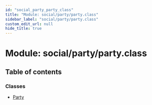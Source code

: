 ```yaml
---
id: "social_party_party_class"
title: "Module: social/party/party.class"
sidebar_label: "social/party/party.class"
custom_edit_url: null
hide_title: true
---
```


# Module: social/party/party.class

## Table of contents

### Classes

- [Party](../classes/social_party_party_class.party.md)
